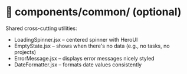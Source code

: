 # 📂 components/common/ (optional)

Shared cross-cutting utilities:

- LoadingSpinner.jsx – centered spinner with HeroUI
- EmptyState.jsx – shows when there's no data (e.g., no tasks, no projects)
- ErrorMessage.jsx – displays error messages nicely styled
- DateFormatter.jsx – formats date values consistently
